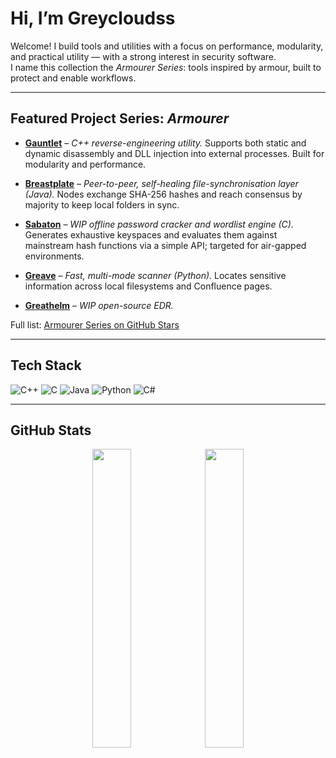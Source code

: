 # Hi, I’m Greycloudss

Welcome! I build tools and utilities with a focus on performance, modularity, and practical utility — with a strong interest in security software.  
I name this collection the *Armourer Series*: tools inspired by armour, built to protect and enable workflows.

---

##  Featured Project Series: *Armourer*

- **[Gauntlet](https://github.com/greycloudss/Gauntlet)** – *C++ reverse-engineering utility.* Supports both static and dynamic disassembly and DLL injection into external processes. Built for modularity and performance.

- **[Breastplate](https://github.com/greycloudss/Breastplate)** – *Peer-to-peer, self-healing file-synchronisation layer (Java).* Nodes exchange SHA-256 hashes and reach consensus by majority to keep local folders in sync.

- **[Sabaton](https://github.com/greycloudss/Sabaton)** – *WIP offline password cracker and wordlist engine (C).* Generates exhaustive keyspaces and evaluates them against mainstream hash functions via a simple API; targeted for air-gapped environments.

- **[Greave](https://github.com/greycloudss/Greave)** – *Fast, multi-mode scanner (Python).* Locates sensitive information across local filesystems and Confluence pages.

- **[Greathelm](https://github.com/greycloudss/Greathelm)** – *WIP open-source EDR.*

 Full list: [Armourer Series on GitHub Stars](https://github.com/stars/greycloudss/lists/armourer-series)

---

## Tech Stack

![C++](https://img.shields.io/badge/C++-00599C?logo=c%2B%2B&logoColor=white&style=for-the-badge)
![C](https://img.shields.io/badge/C-00599C?logo=c&logoColor=white&style=for-the-badge)
![Java](https://img.shields.io/badge/Java-007396?logo=java&logoColor=white&style=for-the-badge)
![Python](https://img.shields.io/badge/Python-3776AB?logo=python&logoColor=white&style=for-the-badge)
![C#](https://img.shields.io/badge/C%23-239120?logo=c-sharp&logoColor=white&style=for-the-badge)

---

## GitHub Stats

<div align="center">
  <img src="https://github-readme-stats.vercel.app/api?username=greycloudss&show_icons=true&theme=tokyonight" height="35%"/>
  <img src="https://github-readme-stats.vercel.app/api/top-langs/?username=greycloudss&layout=compact&theme=tokyonight" height="35%"/>
</div>
